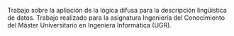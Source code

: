 Trabajo sobre la apliación de la lógica difusa para la descripción lingüística de datos. Trabajo realizado para la asignatura Ingeniería del Conocimiento del Máster Universitario en Ingeniera Informática (UGR).
